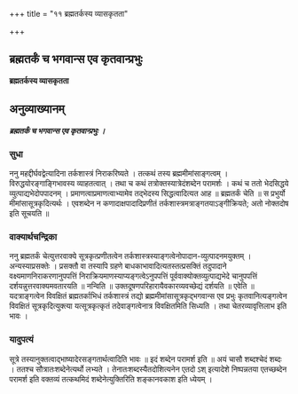 +++
title = "११ ब्रह्मतर्कस्य व्यासकृतता"

+++


## ब्रह्मतर्कं च भगवान्स एव कृतवान्प्रभुः

**ब्रह्मतर्कस्य व्यासकृतता**

## **अनुव्याख्यानम्**

***ब्रह्मतर्कं च भगवान्स एव कृतवान्प्रभुः ।***

### **सुधा**

ननु महद्दीर्घवद्वेत्यादिना तर्कशास्त्रं निराकरिष्यते । तत्कथं तस्य ब्रह्ममीमांसाङ्गत्वम् । विरुद्धयोरङ्गाङ्गिभावस्य व्याहतत्वात् । तथा च कथं तत्रोक्तस्यात्रेदंशब्देन परामर्शः । कथं च ततो भेदसिद्धये व्युत्पाद्यभेदोपपादनम् । प्रमाणत्वाप्रमाणत्वाभ्यामेव तद्भेदस्य सिद्धत्वादित्यत आह ॥ ब्रह्मतर्कं चेति ॥ स प्रभुर्यो मीमांसासूत्रकृदित्यर्थः । एवशब्देन न कणादाक्षपादादिप्रणीतं तर्कशास्त्रमत्राङ्गतयाऽङ्गीक्रियते; अतो नोक्तदोष इति सूचयति ॥

### **वाक्यार्थचन्द्रिका**

ननु ब्रह्मतर्कं चेत्युत्तरवाक्ये सूत्रकृत्प्रणीतत्वेन तर्कशास्त्रस्याङ्गत्वेनोपादान-व्युत्पादनमयुक्तम् । अन्यस्याप्रसक्तेः । प्रसक्तौ वा तस्यापि ग्रहणे बाधकाभावादित्यतस्तत्प्रसक्तिं तदुपादाने वक्ष्यमाणनिराकरणानुपपत्तिं निराक्रियमाणस्याप्यङ्गत्वेऽनुपपत्तिं पूर्ववाक्योक्तव्युत्पाद्यभेदे चानुपपत्तिं दर्शयन्नुत्तरवाक्यमवतारयति ॥ नन्विति ॥ उक्तदूषणपरिहारायैवकारव्यवच्छेद्यं दर्शयति ॥ एवेति ॥ यदत्राङ्गत्वेन विवक्षितं ब्रह्मतर्काभिधं तर्कशास्त्रं तद्यो ब्रह्ममीमांसासूत्रकृद्भगवान्स एव प्रभुः कृतवानित्यङ्गत्वेन विवक्षितं सूत्रकृदित्युक्त्या यत्सूत्रकृत्कृतं तदेवाङ्गत्वेनात्र विवक्षितमिति सिध्यति । तथा चेतरव्यावृत्तिलाभ इति भावः ।

### **यादुपत्यं**

सूत्रे तस्यानुक्तत्वाद्भाष्यादेरसङ्गतार्थत्वादिति भावः ॥ इदं शब्देन परामर्श इति ॥ अयं चासौ शब्दश्चेदं शब्दः । ततश्च सौत्रातःशब्देनेत्यर्थो लभ्यते । तेनातःशब्दस्यैतदोशित्यनेन एतदो ऽश् इत्यादेशे निष्पन्नतया एतच्छब्देन परामर्श इति वक्तव्यं तत्कथमिदं शब्देनेत्युक्तिरिति शङ्कानवकाश इति ध्येयम् ।




